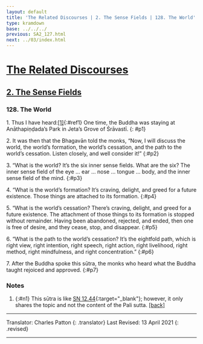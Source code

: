 ```yaml
---
layout: default
title: 'The Related Discourses | 2. The Sense Fields | 128. The World'
type: kramdown
base: ../../../
previous: SA2_127.html
next: ../03/index.html
---
```


# [The Related Discourses](../index.html)
## [2. The Sense Fields](index.html)
### 128. The World

1\. Thus I have heard:[\[1\]](#n1){:#ref1} One time, the Buddha was staying at Anāthapiṇḍada’s Park in Jeta’s Grove of Śrāvastī.
{: #p1}

2\. It was then that the Bhagavān told the monks, “Now, I will discuss the world, the world’s formation, the world’s cessation, and the path to the world’s cessation. Listen closely, and well consider it!”
{:#p2}

3\. “What is the world? It’s the six inner sense fields. What are the six? The inner sense field of the eye … ear … nose … tongue … body, and the inner sense field of the mind.
{:#p3}

4\. “What is the world’s formation? It’s craving, delight, and greed for a future existence. Those things are attached to its formation.
{:#p4}

5\. “What is the world’s cessation? There’s craving, delight, and greed for a future existence. The attachment of those things to its formation is stopped without remainder. Having been abandoned, rejected, and ended, then one is free of desire, and they cease, stop, and disappear.
{:#p5}

6\. “What is the path to the world’s cessation? It’s the eightfold path, which is right view, right intention, right speech, right action, right livelihood, right method, right mindfulness, and right concentration.”
{:#p6}

7\. After the Buddha spoke this sūtra, the monks who heard what the Buddha taught rejoiced and approved.
{:#p7}

### Notes

1. {:#n1} This sūtra is like [SN 12.44](https://suttacentral.net/sn12.44){:target="_blank"}; however, it only shares the topic and not the content of the Pali sutta. [\[back\]](#ref1)

---

Translator: Charles Patton
{: .translator}
Last Revised: 13 April 2021
{: .revised}

---